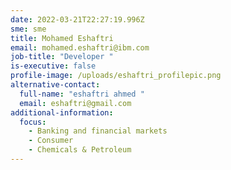 ```yaml
---
date: 2022-03-21T22:27:19.996Z
sme: sme
title: Mohamed Eshaftri
email: mohamed.eshaftri@ibm.com
job-title: "Developer "
is-executive: false
profile-image: /uploads/eshaftri_profilepic.png
alternative-contact:
  full-name: "eshaftri ahmed "
  email: eshaftri@gmail.com
additional-information:
  focus:
    - Banking and financial markets
    - Consumer
    - Chemicals & Petroleum
---
```

